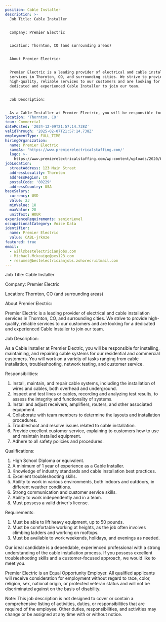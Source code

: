 ```yaml
---
position: Cable Installer
description: >-
  Job Title: Cable Installer


  Company: Premier Electric


  Location: Thornton, CO (and surrounding areas)


  About Premier Electric:


  Premier Electric is a leading provider of electrical and cable installation
  services in Thornton, CO, and surrounding cities. We strive to provide
  high-quality, reliable services to our customers and are looking for a
  dedicated and experienced Cable Installer to join our team.


  Job Description:


  As a Cable Installer at Premier Electric, you will be responsible for insta...
location: 'Thornton, CO'
team: Commercial
datePosted: '2024-12-09T21:57:14.738Z'
validThrough: '2025-02-07T21:57:14.738Z'
employmentType: FULL_TIME
hiringOrganization:
  name: Premier Electric
  sameAs: 'https://www.premierelectricalstaffing.com/'
  logo: >-
    https://www.premierelectricalstaffing.com/wp-content/uploads/2020/05/Premier-Electrical-Staffing-logo.png
jobLocation:
  streetAddress: 123 Main Street
  addressLocality: Thornton
  addressRegion: CO
  postalCode: '80229'
  addressCountry: USA
baseSalary:
  currency: USD
  value: 23
  minValue: 18
  maxValue: 28
  unitText: HOUR
experienceRequirements: seniorLevel
occupationalCategory: Voice Data
identifier:
  name: Premier Electric
  value: CABL-jrkmze
featured: true
email:
  - will@bestelectricianjobs.com
  - Michael.Mckeaige@pes123.com
  - resumes@bestelectricianjobs.zohorecruitmail.com
---
```




Job Title: Cable Installer

Company: Premier Electric

Location: Thornton, CO (and surrounding areas)

About Premier Electric:

Premier Electric is a leading provider of electrical and cable installation services in Thornton, CO, and surrounding cities. We strive to provide high-quality, reliable services to our customers and are looking for a dedicated and experienced Cable Installer to join our team.

Job Description:

As a Cable Installer at Premier Electric, you will be responsible for installing, maintaining, and repairing cable systems for our residential and commercial customers. You will work on a variety of tasks ranging from cable installation, troubleshooting, network testing, and customer service.

Responsibilities:

1. Install, maintain, and repair cable systems, including the installation of wires and cables, both overhead and underground.
2. Inspect and test lines or cables, recording and analyzing test results, to assess the integrity and functionality of systems.
3. Install and adjust receivers, amplifiers, routers, and other associated equipment.
4. Collaborate with team members to determine the layouts and installation procedures.
5. Troubleshoot and resolve issues related to cable installation.
6. Provide excellent customer service, explaining to customers how to use and maintain installed equipment.
7. Adhere to all safety policies and procedures.

Qualifications:

1. High School Diploma or equivalent.
2. A minimum of 1 year of experience as a Cable Installer.
3. Knowledge of industry standards and cable installation best practices.
4. Excellent troubleshooting skills.
5. Ability to work in various environments, both indoors and outdoors, in different weather conditions.
6. Strong communication and customer service skills.
7. Ability to work independently and in a team.
8. Must possess a valid driver's license.

Requirements:

1. Must be able to lift heavy equipment, up to 50 pounds.
2. Must be comfortable working at heights, as the job often involves climbing ladders and working on rooftops.
3. Must be available to work weekends, holidays, and evenings as needed.

Our ideal candidate is a dependable, experienced professional with a strong understanding of the cable installation process. If you possess excellent troubleshooting skills and a customer-focused approach, we would like to meet you.

Premier Electric is an Equal Opportunity Employer. All qualified applicants will receive consideration for employment without regard to race, color, religion, sex, national origin, or protected veteran status and will not be discriminated against on the basis of disability.

Note: This job description is not designed to cover or contain a comprehensive listing of activities, duties, or responsibilities that are required of the employee. Other duties, responsibilities, and activities may change or be assigned at any time with or without notice.